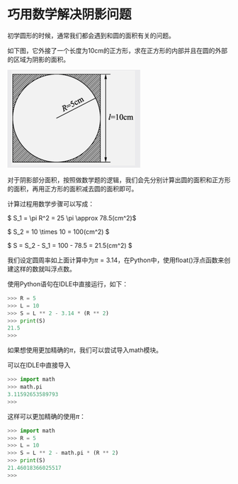 # 巧用数学解决阴影问题

初学圆形的时候，通常我们都会遇到和圆的面积有关的问题。

如下图，它外接了一个长度为10cm的正方形，求在正方形的内部并且在圆的外部的区域为阴影的面积。

![image-20210715232956716](img/image-20210715232956716.png)

对于阴影部分面积，按照做数学题的逻辑，我们会先分别计算出圆的面积和正方形的面积，再用正方形的面积减去圆的面积即可。

计算过程用数学步骤可以写成：

$ S_1 = \pi R^2 = 25 \pi \approx 78.5(cm^2)$

$ S_2 = 10 \times 10 = 100(cm^2) $

$ S = S_2 - S_1 = 100 - 78.5 = 21.5(cm^2) $

我们设定圆周率如上面计算中为$\pi=3.14$，在Python中，使用float()浮点函数来创建这样的数就叫浮点数。

使用Python语句在IDLE中直接运行，如下：

```python
>>> R = 5
>>> L = 10
>>> S = L ** 2 - 3.14 * (R ** 2)
>>> print(S)
21.5
>>> 
```

如果想使用更加精确的$\pi$，我们可以尝试导入math模块。

可以在IDLE中直接导入

```python
>>> import math
>>> math.pi
3.11592653589793
>>>
```

这样可以更加精确的使用$\pi$：

```python
>>> import math
>>> R = 5
>>> L = 10
>>> S = L ** 2 - math.pi * (R ** 2)
>>> print(S)
21.46018366025517
>>> 
```

